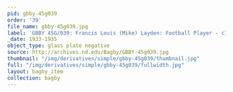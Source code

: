 ```yaml
---
pid: gbby-45g039
order: '39'
file_name: gbby-45g039.jpg
label: 'GBBY 45G/039: Francis Louis (Mike) Layden: Football Player - c1933-1935'
_date: 1933-1935
object_type: glass plate negative
source: http://archives.nd.edu/Bagby/GBBY-45g039.jpg
thumbnail: "/img/derivatives/simple/gbby-45g039/thumbnail.jpg"
full: "/img/derivatives/simple/gbby-45g039/fullwidth.jpg"
layout: bagby_item
collection: bagby
---
```

